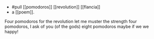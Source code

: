 - #pull [[pomodoros]] [[revolution]] [[flancia]]
- a [[poem]].

Four pomodoros for the revolution
let me muster the strength
four pomodoros, I ask of you 
(of the gods)
eight pomodoros maybe
if we we happy!
